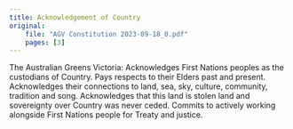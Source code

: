 ```yaml
---
title: Acknowledgement of Country
original:
    file: "AGV Constitution 2023-09-18_0.pdf"
    pages: [3]
---
```


The Australian Greens Victoria: 
Acknowledges First Nations peoples as the custodians of Country.
Pays respects to their Elders past and present.
Acknowledges their connections to land, sea, sky, culture, community, tradition and song. Acknowledges that this land is stolen land and sovereignty over Country was never ceded. Commits to actively working alongside First Nations people for Treaty and justice.


